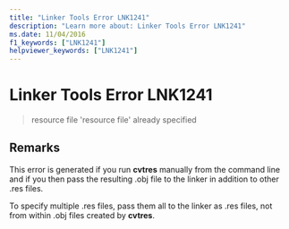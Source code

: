 ```yaml
---
title: "Linker Tools Error LNK1241"
description: "Learn more about: Linker Tools Error LNK1241"
ms.date: 11/04/2016
f1_keywords: ["LNK1241"]
helpviewer_keywords: ["LNK1241"]
---
```

# Linker Tools Error LNK1241

> resource file 'resource file' already specified

## Remarks

This error is generated if you run **cvtres** manually from the command line and if you then pass the resulting .obj file to the linker in addition to other .res files.

To specify multiple .res files, pass them all to the linker as .res files, not from within .obj files created by **cvtres**.
